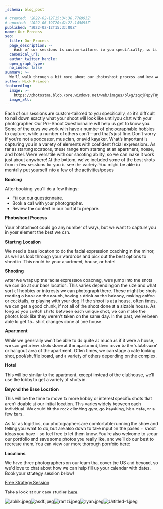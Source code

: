 ```yaml
---
_schema: blog_post

# created: '2022-02-12T15:34:38.778093Z'
# updated: '2022-06-19T20:42:22.145495Z'
published: "2022-02-12T15:33:00Z"
name: Our Process
seo:
  title: Our Process
  page_description: >-
    Each of our sessions is custom-tailored to you specifically, so it’s difficult to nail down exactly what your shoot will look like until you
  canonical_url:
  author_twitter_handle:
  open_graph_type:
  no_index: false
summary: >-
  We'll walk through a bit more about our photoshoot process and how we get results for our clients.
author: Nick Friesen
featuredImg:
  image: >-
    https://photostma.blob.core.windows.net/web/images/blog/zqxjPQpyT8yHjpu8Ga7E.jpg
  image_alt:
---
```



Each of our sessions are custom-tailored to you specifically, so it’s difficult to nail down exactly what your shoot will look like until you chat with your photographer. Our Pre-Shoot Questionnaire will help us get to know you. Some of the guys we work with have a number of photographable hobbies to capture, while a number of others don’t—and that’s just fine. Don’t worry if you’re not a podcaster, musician, or avid kayaker. What’s important is capturing you in a variety of elements with confident facial expressions. As far as starting locations, these range from starting at an apartment, house, and hotel. We’re versatile with our shooting ability, so we can make it work just about anywhere! At the bottom, we’ve included some of the best shots from a few sessions for you to see the variety. You might be able to mentally put yourself into a few of the activities/poses.

**Booking**

After booking, you'll do a few things:

*   Fill out our questionnaire.
*   Book a call with your photographer.
*   Review the content in our portal to prepare.

**Photoshoot Process**

Your photoshoot could go any number of ways, but we want to capture you in your element the best we can.

**Starting Location**

We need a base location to do the facial expression coaching in the mirror, as well as look through your wardrobe and pick out the best options to shoot in. This could be your apartment, house, or hotel.

**Shooting**

After we wrap up the facial expression coaching, we’ll jump into the shots we can do at our base location. This varies depending on the size and what sort of hobbies or interests we can photograph there. These might be shots reading a book on the couch, having a drink on the balcony, making coffee or cocktails, or playing with your dog. If the shoot is at a house, often times, we can get a good chunk, if not all of the shoot done at a sizable house. As long as you switch shirts between each unique shot, we can make the photos look like they weren’t taken on the same day. In the past, we’ve been able to get 15+ shirt changes done at one house.

**Apartment**

While we generally won’t be able to do quite as much as if it were a house, we can get a few shots done at the apartment, then move to the ‘clubhouse’ or hangout area of the apartment. Often times, we can stage a cafe looking shot, pool/shuffle board, and a variety of others depending on the complex.

**Hotel**

This will be similar to the apartment, except instead of the clubhouse, we’ll use the lobby to get a variety of shots in.

**Beyond the Base Location**

This will be the time to move to more hobby or interest specific shots that aren’t doable at our initial location. This varies widely between each individual. We could hit the rock climbing gym, go kayaking, hit a cafe, or a few bars.

As far as logistics, our photographers are comfortable running the show and telling you what to do, but are also down to take input on the poses + shoot ideas you have - so feel free to let them know. You’re also welcome to scour our portfolio and save some photos you really like, and we’ll do our best to recreate them. You can view our more thorough portfolio [here](http://portfolio.thematchartist.com):

**Locations**

We have three photographers on our team that cover the US and beyond, so we'd love to chat about how we can help fill up your calendar with dates. Book your strategy session below!

[Free Strategy Session](https://bookme.name/thematchartist/lite/free-consultation-with-shane "Free Strategy Session")

Take a look at our case studies [here](https://thematchartist.com/case-studies)

![abhik.jpeg](https://images.thematchartist.com/images/Missed%20Images/dTORAJ7tRFWCnFW.jpg)![asdf.jpeg](https://images.thematchartist.com/images/Missed%20Images/gHGK4neyQQuQjck.jpg)![ramzi.jpeg](https://images.thematchartist.com/images/Missed%20Images/i3HMBQR0zjb5AaD.jpg)![ryan.jpeg](https://images.thematchartist.com/images/Missed%20Images/lw1oaHBKSRWXXyM.jpg)![Untitled-1.jpeg](https://images.thematchartist.com/images/Missed%20Images/zqxjPQpyT8yHjpu.jpg)